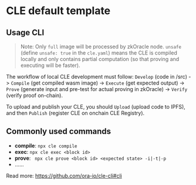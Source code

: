 # CLE default template


## Usage CLI

> Note: Only `full` image will be processed by zkOracle node. `unsafe` (define `unsafe: true` in the `cle.yaml`) means the CLE is compiled locally and only contains partial computation (so that proving and executing will be faster).

The workflow of local CLE development must follow: `Develop` (code in /src) -> `Compile` (get compiled wasm image) -> `Execute` (get expected output) -> `Prove` (generate input and pre-test for actual proving in zkOracle) -> `Verify` (verify proof on-chain).

To upload and publish your CLE, you should `Upload` (upload code to IPFS), and then `Publish` (register CLE on onchain CLE Registry).


## Commonly used commands

- **compile**: `npx cle compile`
- **exec**: `npx cle exec <block id>`
- **prove**: ` npx cle prove <block id> <expected state> -i|-t|-p`  
- ……

Read more: https://github.com/ora-io/cle-cli#cli
